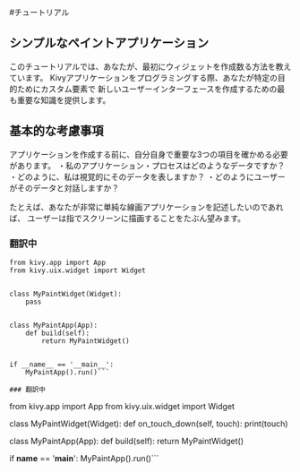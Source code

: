 #チュートリアル
## シンプルなペイントアプリケーション

このチュートリアルでは、あなたが、最初にウィジェットを作成数る方法を教えています。
Kivyアプリケーションをプログラミングする際、あなたが特定の目的ためにカスタム要素で
新しいユーザーインターフェースを作成するための最も重要な知識を提供します。

## 基本的な考慮事項
アプリケーションを作成する前に、自分自身で重要な3つの項目を確かめる必要があります。
・私のアプリケーション・プロセスはどのようなデータですか？
・どのように、私は視覚的にそのデータを表しますか？
・どのようにユーザーがそのデータと対話しますか？

たとえば、あなたが非常に単純な線画アプリケーションを記述したいのであれば、
ユーザーは指でスクリーンに描画することをたぶん望みます。


### 翻訳中

```
from kivy.app import App
from kivy.uix.widget import Widget


class MyPaintWidget(Widget):
    pass


class MyPaintApp(App):
    def build(self):
        return MyPaintWidget()


if __name__ == '__main__':
    MyPaintApp().run()```

### 翻訳中

``` 
from kivy.app import App
from kivy.uix.widget import Widget


class MyPaintWidget(Widget):
    def on_touch_down(self, touch):
        print(touch)


class MyPaintApp(App):
    def build(self):
        return MyPaintWidget()


if __name__ == '__main__':
    MyPaintApp().run()```

